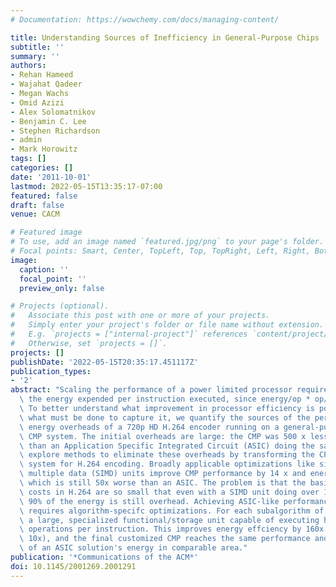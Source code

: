 ```yaml
---
# Documentation: https://wowchemy.com/docs/managing-content/

title: Understanding Sources of Inefficiency in General-Purpose Chips
subtitle: ''
summary: ''
authors:
- Rehan Hameed
- Wajahat Qadeer
- Megan Wachs
- Omid Azizi
- Alex Solomatnikov
- Benjamin C. Lee
- Stephen Richardson
- admin
- Mark Horowitz
tags: []
categories: []
date: '2011-10-01'
lastmod: 2022-05-15T13:35:17-07:00
featured: false
draft: false
venue: CACM

# Featured image
# To use, add an image named `featured.jpg/png` to your page's folder.
# Focal points: Smart, Center, TopLeft, Top, TopRight, Left, Right, BottomLeft, Bottom, BottomRight.
image:
  caption: ''
  focal_point: ''
  preview_only: false

# Projects (optional).
#   Associate this post with one or more of your projects.
#   Simply enter your project's folder or file name without extension.
#   E.g. `projects = ["internal-project"]` references `content/project/deep-learning/index.md`.
#   Otherwise, set `projects = []`.
projects: []
publishDate: '2022-05-15T20:35:17.451117Z'
publication_types:
- '2'
abstract: "Scaling the performance of a power limited processor requires decreasing\
  \ the energy expended per instruction executed, since energy/op * op/second is power.\
  \ To better understand what improvement in processor efficiency is possible, and\
  \ what must be done to capture it, we quantify the sources of the performance and\
  \ energy overheads of a 720p HD H.264 encoder running on a general-purpose four-processor\
  \ CMP system. The initial overheads are large: the CMP was 500 x less energy efficient\
  \ than an Application Specific Integrated Circuit (ASIC) doing the same job. We\
  \ explore methods to eliminate these overheads by transforming the CPU into a specialized\
  \ system for H.264 encoding. Broadly applicable optimizations like single instruction,\
  \ multiple data (SIMD) units improve CMP performance by 14 x and energy by 10x,\
  \ which is still 50x worse than an ASIC. The problem is that the basic operation\
  \ costs in H.264 are so small that even with a SIMD unit doing over 10 ops per cycle,\
  \ 90% of the energy is still overhead. Achieving ASIC-like performance and effciency\
  \ requires algorithm-specifc optimizations. For each subalgorithm of H.264, we create\
  \ a large, specialized functional/storage unit capable of executing hundreds of\
  \ operations per instruction. This improves energy effciency by 160x (instead of\
  \ 10x), and the final customized CMP reaches the same performance and within 3x\
  \ of an ASIC solution's energy in comparable area."
publication: '*Communications of the ACM*'
doi: 10.1145/2001269.2001291
---
```


